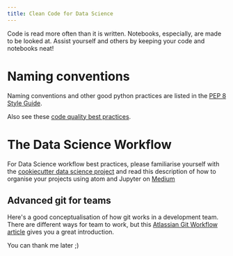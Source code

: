 ```yaml
---
title: Clean Code for Data Science
---
```


Code is read more often than it is written. Notebooks, especially, are made to be looked at. Assist yourself and others by keeping your code and notebooks neat!

# Naming conventions

Naming conventions and other good python practices are listed in the [PEP 8 Style Guide](https://www.python.org/dev/peps/pep-0008/).

Also see these [code quality best practices](https://github.com/Umuzi-org/code-quality-best-practices).

# The Data Science Workflow

For Data Science workflow best practices, please familiarise yourself with the [cookiecutter data science project](https://drivendata.github.io/cookiecutter-data-science/#why-use-this-project-structure)
and read this description of how to organise your projects using atom and Jupyter on [Medium](https://medium.com/@rrfd/cookiecutter-data-science-organize-your-projects-atom-and-jupyter-2be7862f487er)

## Advanced git for teams

Here's a good conceptualisation of how git works in a development team. There are different ways for team to work, but this [Atlassian Git Workflow article](https://www.atlassian.com/git/tutorials/comparing-workflows) gives you a great introduction.

You can thank me later ;)
